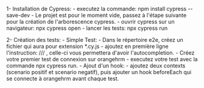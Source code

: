 1-  Installation de Cypress:
    - executez la commande: npm install cypress --save-dev
    - Le projet est pour le moment vide, passez à l'étape suivante pour la création de l'arborescence cypress.
    - ouvrir cypress sur un navigateur: npx cypress open
    - lancer les tests: npx cypress run

2- Création des tests:
    - Simple Test:
    - Dans le répertoire e2e, créez un fichier qui aura pour extension *.cy.js
    - ajoutez en première ligne l'instruction: /// <reference types="cypress" />, celle-ci vous permettera d'avoir l'autocompletion.
    - Créez votre premier test de connexion sur orangehrm
    - executez votre test avec la commande npx cypress run.
    - Ajout d'un hook:
    - ajoutez deux contexts (scenario positif et scenario negatif), puis ajouter un hook beforeEach qui se connecte à orangehrm avant chaque test.